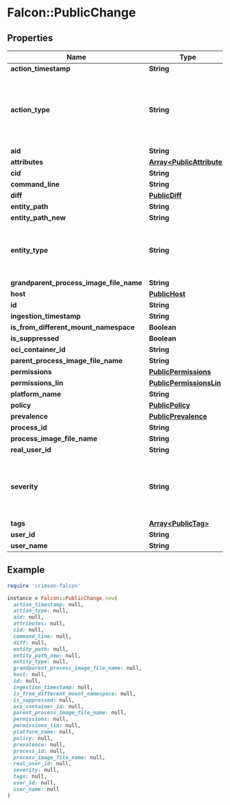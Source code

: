 # Falcon::PublicChange

## Properties

| Name | Type | Description | Notes |
| ---- | ---- | ----------- | ----- |
| **action_timestamp** | **String** |  |  |
| **action_type** | **String** | Possible values: UNKNOWN, CREATE, WRITE, DELETE, SET, RENAME. |  |
| **aid** | **String** |  |  |
| **attributes** | [**Array&lt;PublicAttribute&gt;**](PublicAttribute.md) |  | [optional] |
| **cid** | **String** |  |  |
| **command_line** | **String** |  |  |
| **diff** | [**PublicDiff**](PublicDiff.md) |  | [optional] |
| **entity_path** | **String** |  |  |
| **entity_path_new** | **String** |  | [optional] |
| **entity_type** | **String** | Possible values: UNKNOWN, FILE, DIR, REGKEY,  REGVAL. |  |
| **grandparent_process_image_file_name** | **String** |  | [optional] |
| **host** | [**PublicHost**](PublicHost.md) |  | [optional] |
| **id** | **String** |  |  |
| **ingestion_timestamp** | **String** |  |  |
| **is_from_different_mount_namespace** | **Boolean** |  | [optional] |
| **is_suppressed** | **Boolean** |  |  |
| **oci_container_id** | **String** |  | [optional] |
| **parent_process_image_file_name** | **String** |  | [optional] |
| **permissions** | [**PublicPermissions**](PublicPermissions.md) |  | [optional] |
| **permissions_lin** | [**PublicPermissionsLin**](PublicPermissionsLin.md) |  | [optional] |
| **platform_name** | **String** |  |  |
| **policy** | [**PublicPolicy**](PublicPolicy.md) |  | [optional] |
| **prevalence** | [**PublicPrevalence**](PublicPrevalence.md) |  | [optional] |
| **process_id** | **String** |  |  |
| **process_image_file_name** | **String** |  |  |
| **real_user_id** | **String** |  | [optional] |
| **severity** | **String** | Possible values: UNKNOWN, LOW, MEDIUM, HIGH, CRITICAL |  |
| **tags** | [**Array&lt;PublicTag&gt;**](PublicTag.md) |  | [optional] |
| **user_id** | **String** |  |  |
| **user_name** | **String** |  |  |

## Example

```ruby
require 'crimson-falcon'

instance = Falcon::PublicChange.new(
  action_timestamp: null,
  action_type: null,
  aid: null,
  attributes: null,
  cid: null,
  command_line: null,
  diff: null,
  entity_path: null,
  entity_path_new: null,
  entity_type: null,
  grandparent_process_image_file_name: null,
  host: null,
  id: null,
  ingestion_timestamp: null,
  is_from_different_mount_namespace: null,
  is_suppressed: null,
  oci_container_id: null,
  parent_process_image_file_name: null,
  permissions: null,
  permissions_lin: null,
  platform_name: null,
  policy: null,
  prevalence: null,
  process_id: null,
  process_image_file_name: null,
  real_user_id: null,
  severity: null,
  tags: null,
  user_id: null,
  user_name: null
)
```

